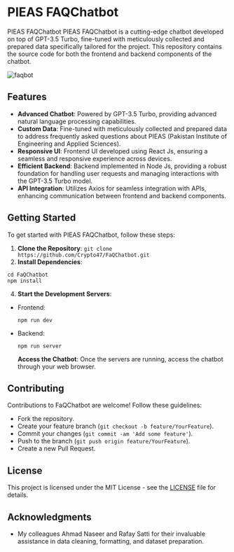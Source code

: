 # 
# PIEAS FAQChatbot


PIEAS FAQChatbot
PIEAS FAQChatbot is a cutting-edge chatbot developed on top of GPT-3.5 Turbo, fine-tuned with meticulously collected and prepared data specifically tailored for the project. This repository contains the source code for both the frontend and backend components of the chatbot.


![faqbot](https://github.com/Crypto47/FaQChatbot/assets/61820693/54c10cae-293c-4775-b14f-8ab4832092bf)




## Features

- **Advanced Chatbot**: Powered by GPT-3.5 Turbo, providing advanced natural language processing capabilities.
- **Custom Data**: Fine-tuned with meticulously collected and prepared data to address frequently asked questions about PIEAS (Pakistan Institute of Engineering and Applied Sciences).
- **Responsive UI**: Frontend UI developed using React Js, ensuring a seamless and responsive experience across devices.
- **Efficient Backend**: Backend implemented in Node Js, providing a robust foundation for handling user requests and managing interactions with the GPT-3.5 Turbo model.
- **API Integration**: Utilizes Axios for seamless integration with APIs, enhancing communication between frontend and backend components.

## Getting Started

To get started with PIEAS FAQChatbot, follow these steps:

1. **Clone the Repository**:
```git clone https://github.com/Crypto47/FaQChatbot.git```
2.  **Install Dependencies**:
```
cd FaQChatbot
npm install
```
4.  **Start the Development Servers**:
- Frontend: 
  ```
  npm run dev
  ```
- Backend: 
  ```
  npm run server
  ```
  **Access the Chatbot**: 
Once the servers are running, access the chatbot through your web browser.



## Contributing

Contributions to FaQChatbot are welcome! Follow these guidelines:
- Fork the repository.
- Create your feature branch (`git checkout -b feature/YourFeature`).
- Commit your changes (`git commit -am 'Add some feature'`).
- Push to the branch (`git push origin feature/YourFeature`).
- Create a new Pull Request.

## License

This project is licensed under the MIT License - see the [LICENSE](LICENSE) file for details.

## Acknowledgments

- My colleagues Ahmad Naseer and Rafay Satti for their invaluable assistance in data cleaning, formatting, and dataset preparation.
